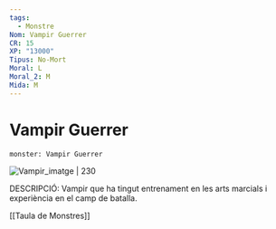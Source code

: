 ```yaml
---
tags:
  - Monstre
Nom: Vampir Guerrer
CR: 15
XP: "13000"
Tipus: No-Mort
Moral: L
Moral_2: M
Mida: M
---
```

# Vampir Guerrer

```statblock
monster: Vampir Guerrer
```

![Vampir_imatge | 230](https://static.wikia.nocookie.net/forgottenrealms/images/7/7d/Vampire_mm5e.jpg/revision/latest/scale-to-width-down/350?cb=20171011160113)

DESCRIPCIÓ: 
Vampir que ha tingut entrenament en les arts marcials i experiència en el camp de batalla.

[[Taula de Monstres]]